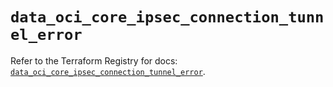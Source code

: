# `data_oci_core_ipsec_connection_tunnel_error`

Refer to the Terraform Registry for docs: [`data_oci_core_ipsec_connection_tunnel_error`](https://registry.terraform.io/providers/oracle/oci/7.19.0/docs/data-sources/core_ipsec_connection_tunnel_error).
